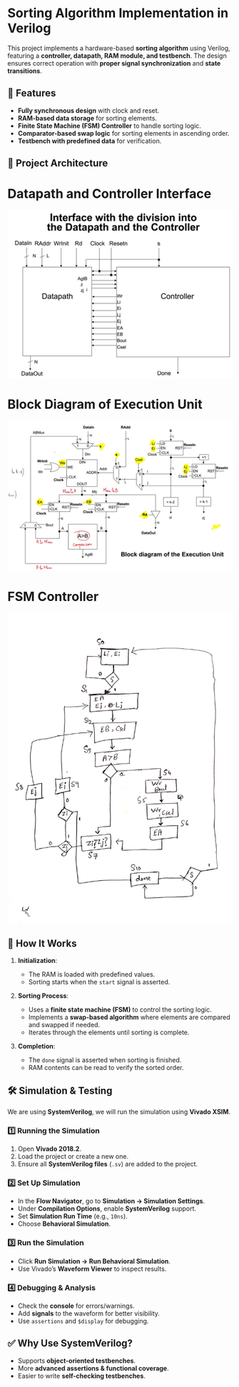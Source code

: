 # Sorting Algorithm Implementation in Verilog

This project implements a hardware-based **sorting algorithm** using Verilog, featuring a **controller, datapath, RAM module, and testbench**. The design ensures correct operation with **proper signal synchronization** and **state transitions**.

## 📌 Features
- **Fully synchronous design** with clock and reset.
- **RAM-based data storage** for sorting elements.
- **Finite State Machine (FSM) Controller** to handle sorting logic.
- **Comparator-based swap logic** for sorting elements in ascending order.
- **Testbench with predefined data** for verification.

## 📁 Project Architecture


# Datapath and Controller Interface
![Datapath](images/datapath.jpeg)

# Block Diagram of Execution Unit
![Block Diagram](images/block.jpeg)

# FSM Controller
![FSM Controller](images/FSM_Controller.jpeg)

## 🚀 How It Works

1. **Initialization**:  
   - The RAM is loaded with predefined values.
   - Sorting starts when the `start` signal is asserted.

2. **Sorting Process**:  
   - Uses a **finite state machine (FSM)** to control the sorting logic.
   - Implements a **swap-based algorithm** where elements are compared and swapped if needed.
   - Iterates through the elements until sorting is complete.

3. **Completion**:  
   - The `done` signal is asserted when sorting is finished.
   - RAM contents can be read to verify the sorted order.

## 🛠️ Simulation & Testing
We are using **SystemVerilog**, we will run the simulation using **Vivado XSIM**.

### 1️⃣ Running the Simulation
1. Open **Vivado 2018.2**.
2. Load the project or create a new one.
3. Ensure all **SystemVerilog files** (`.sv`) are added to the project.

### 2️⃣ Set Up Simulation
- In the **Flow Navigator**, go to **Simulation → Simulation Settings**.
- Under **Compilation Options**, enable **SystemVerilog** support.
- Set **Simulation Run Time** (e.g., `10ns`).
- Choose **Behavioral Simulation**.

### 3️⃣ Run the Simulation
- Click **Run Simulation → Run Behavioral Simulation**.
- Use Vivado’s **Waveform Viewer** to inspect results.

### 4️⃣ Debugging & Analysis
- Check the **console** for errors/warnings.
- Add **signals** to the waveform for better visibility.
- Use `assertions` and `$display` for debugging.

## ✅ Why Use SystemVerilog?
- Supports **object-oriented testbenches**.
- More **advanced assertions & functional coverage**.
- Easier to write **self-checking testbenches**.
